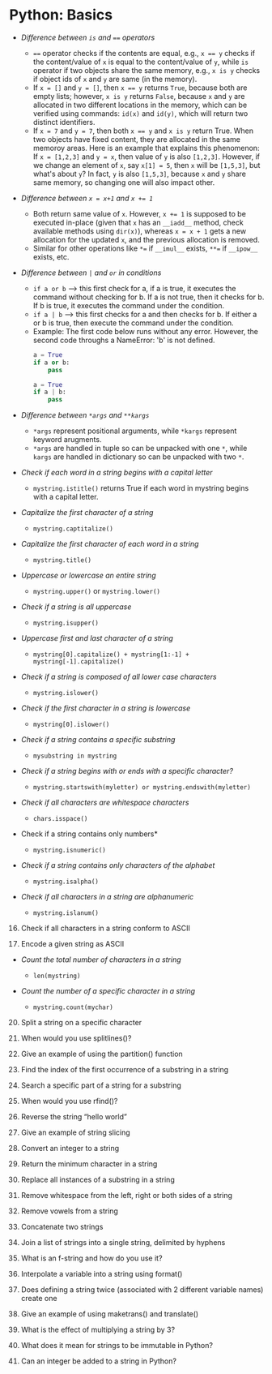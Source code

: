 # Python: Basics
* *Difference between `is` and `==` operators*
  * `==` operator checks if the contents are equal, e.g., `x == y` checks if the content/value of `x` is equal to the content/value of `y`, while `is` operator if two objects share the same memory, e.g., `x is y` checks if object ids of `x` and `y` are same (in the memory).
  * If `x = []` and `y = []`, then `x == y` returns `True`, because both are empty lists; however, `x is y` returns `False`, because `x` and `y` are allocated in two different locations in the memory, which can be verified using commands: `id(x)` and `id(y)`, which will return two distinct identifiers.
  * If `x = 7` and `y = 7`, then both `x == y` and `x is y` return True. When two objects have fixed content, they are allocated in the same memoroy areas. Here is an example that explains this phenomenon: If `x = [1,2,3]` and `y = x`, then value of `y` is also `[1,2,3]`. However, if we change an element of `x`, say `x[1] = 5`, then `x` will be `[1,5,3]`, but what's about `y`? In fact, `y` is also `[1,5,3]`, because `x` and `y` share same memory, so changing one will also impact other.

* *Difference between `x = x+1` and `x += 1`*
  * Both return same value of `x`. However, `x += 1` is supposed to be executed in-place (given that `x` has an `__iadd__` method, check available methods using `dir(x)`), whereas `x = x + 1` gets a new allocation for the updated `x`, and the previous allocation is removed.
  * Similar for other operations like `*=` if `__imul__` exists, `**=` if `__ipow__` exists, etc.

* *Difference between `|` and `or` in conditions*
  * `if a or b` --> this first check for a, if a is true, it executes the command without checking for b. If a is not true, then it checks for b. If b is true, it executes the command under the condition.
  * `if a | b` --> this first checks for a and then checks for b. If either a or b is true, then execute the command under the condition.
  * Example: The first code below runs without any error. However, the second code throughs a NameError: 'b' is not defined.
    ```python
    a = True
    if a or b:
        pass
    ```
    ```python
    a = True
    if a | b:
        pass
    ```
* *Difference between `*args` and `**kargs`*
  * `*args` represent positional arguments, while `*kargs` represent keyword arugments.
  * `*args` are handled in tuple so can be unpacked with one `*`, while `kargs` are handled in dictionary so can be unpacked with two `*`.

* *Check if each word in a string begins with a capital letter*
  * `mystring.istitle()` returns True if each word in mystring begins with a capital letter.

* *Capitalize the first character of a string*
  * `mystring.captitalize()`
  
* *Capitalize the first character of each word in a string*
  * `mystring.title()`

* *Uppercase or lowercase an entire string*
  * `mystring.upper()` or `mystring.lower()`

* *Check if a string is all uppercase*
  * `mystring.isupper()`

* *Uppercase first and last character of a string*
  * `mystring[0].capitalize() + mystring[1:-1] + mystring[-1].capitalize()`

* *Check if a string is composed of all lower case characters*
  * `mystring.islower()`

* *Check if the first character in a string is lowercase*
  * `mystring[0].islower()`

* *Check if a string contains a specific substring*
  * `mysubstring in mystring`

* *Check if a string begins with or ends with a specific character?*
  * `mystring.startswith(myletter) or mystring.endswith(myletter)`

* *Check if all characters are whitespace characters*
  * `chars.isspace()`

* Check if a string contains only numbers*
  * `mystring.isnumeric()`

* *Check if a string contains only characters of the alphabet*
  * `mystring.isalpha()`

* *Check if all characters in a string are alphanumeric*
  * `mystring.islanum()`

16. Check if all characters in a string conform to ASCII

17. Encode a given string as ASCII



* *Count the total number of characters in a string*
  * `len(mystring)`

* *Count the number of a specific character in a string*
  * `mystring.count(mychar)`

20. Split a string on a specific character

21. When would you use splitlines()?

22. Give an example of using the partition() function


23. Find the index of the first occurrence of a substring in a string

24. Search a specific part of a string for a substring

25. When would you use rfind()?


26. Reverse the string “hello world”

27. Give an example of string slicing

28. Convert an integer to a string

29. Return the minimum character in a string

30. Replace all instances of a substring in a string

31. Remove whitespace from the left, right or both sides of a string

32. Remove vowels from a string

33. Concatenate two strings

34. Join a list of strings into a single string, delimited by hyphens


35. What is an f-string and how do you use it?

36. Interpolate a variable into a string using format()

37. Does defining a string twice (associated with 2 different variable names) create one 

38. Give an example of using maketrans() and translate()

39. What is the effect of multiplying a string by 3?

40. What does it mean for strings to be immutable in Python?

41. Can an integer be added to a string in Python?

